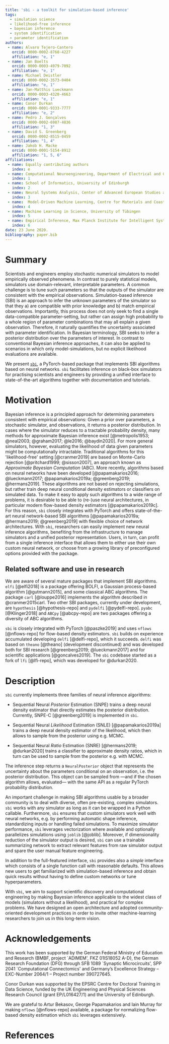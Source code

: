 ```yaml
---
title: 'sbi - a toolkit for simulation-based inference'
tags:
  - simulation science
  - likelihood-free inference
  - bayesian inference
  - system identification
  - parameter identification
authors: 
 - name: Alvaro Tejero-Cantero
   orcid: 0000-0002-8768-4227
   affiliation: "e, 1"
 - name: Jan Boelts
   orcid: 0000-0003-4979-7092
   affiliation: "e, 1"
 - name: Michael Deistler
   orcid: 0000-0002-3573-0404
   affiliation: "e, 1"
 - name: Jan-Matthis Lueckmann
   orcid: 0000-0003-4320-4663
   affiliation: "e, 1"
 - name: Conor Durkan
   orcid: 0000-0001-9333-7777
   affiliation: "e, 2"
 - name: Pedro J. Gonçalves
   orcid: 0000-0002-6987-4836
   affiliation: "1, 3"
 - name: David S. Greenberg
   orcid: 0000-0002-8515-0459
   affiliation: "1, 4"
 - name: Jakob H. Macke
   orcid: 0000-0001-5154-8912
   affiliation: "1, 5, 6"
affiliations:
 - name: Equally contributing authors
   index: e
 - name: Computational Neuroengineering, Department of Electrical and Computer Engineering, Technical University of Munich
   index: 1
 - name: School of Informatics, University of Edinburgh
   index: 2
 - name: Neural Systems Analysis, Center of Advanced European Studies and Research (caesar), Bonn 
   index: 3
 - name:  Model-Driven Machine Learning, Centre for Materials and Coastal Research, Helmholtz-Zentrum Geesthacht
   index: 4
 - name: Machine Learning in Science, University of Tübingen
   index: 5
 - name: Empirical Inference, Max Planck Institute for Intelligent Systems, Tübingen
   index: 6
date: 23 June 2020.
bibliography: paper.bib
---
```


# Summary

Scientists and engineers employ stochastic numerical simulators to model empirically observed phenomena. In contrast to purely statistical models, simulators use domain-relevant, interpretable parameters. A common challenge is to tune such parameters so that the outputs of the simulator are consistent with the empirical observations. Simulation-based inference (SBI) is an approach to infer the unknown parameters of the simulator so that they a) are compatible with prior knowledge and b) match empirical observations. Importantly, this process does not only seek to find a single data-compatible parameter-setting, but rather can assign high probability to a whole region of parameter combinations that may all explain a given observation. Therefore, it naturally quantifies the uncertainty associated with parameter identification. In Bayesian terminology, SBI seeks to infer a posterior distribution over the parameters of interest. In contrast to conventional Bayesian inference approaches, it can also be applied to scenarios in which only model-simulations, but no explicit likelihood evaluations are available.

We present [`sbi`](http://www.mackelab.org/sbi/), a PyTorch-based package that implements SBI algorithms based on neural networks. `sbi` facilitates inference on black-box simulators for practising scientists and engineers by providing a unified interface to state-of-the-art algorithms together with documentation and tutorials.

# Motivation

Bayesian inference is a principled approach for determining parameters consistent with empirical observations: Given a prior over parameters, a stochastic simulator, and observations, it returns a posterior distribution. In cases where the simulator reduces to a tractable probability density, many methods for approximate Bayesian inference exist [@metropolis1953; @neal2003; @graham2017; @le2016; @baydin2020]. For more general simulators, however, evaluating the likelihood of data given parameters might be computationally intractable. Traditional algorithms for this 'likelihood-free' setting [@cranmer2019] are based on Monte-Carlo rejection [@pritchard1999; @sisson2007], an approach known as  _Approximate Bayesian Computation_ (ABC). More recently, algorithms based on neural networks have been developed [@papamakarios2016; @lueckmann2017; @papamakarios2019a; @greenberg2019; @hermans2019]. These algorithms are not based on rejecting simulations, but rather train deep neural conditional density estimators or classifiers on simulated data. To make it easy to apply such algorithms to a wide range of problems, it is desirable to be able to (re-)use neural architectures, in particular modern flow-based density estimators [@papamakarios2019c]. For this reason, `sbi` closely integrates with PyTorch and offers state-of-the-art neural network-based SBI algorithms [@papamakarios2019a; @hermans2019; @greenberg2019] with flexible choice of network architectures. With `sbi`, researchers can easily implement new neural inference algorithms, benefiting from the infrastructure to manage simulators and a unified posterior representation. Users, in turn, can profit from a single inference interface that allows them to either use their own custom neural network, or choose from a growing library of preconfigured options provided with the package.

## Related software and use in research

We are aware of several mature packages that implement SBI algorithms. `elfi` [@elfi2018] is a package offering BOLFI, a Gaussian process-based algorithm [@gutmann2015], and some classical ABC algorithms. The package `carl` [@louppe2016] implements the algorithm described in @cranmer2015carl. Two other SBI packages, currently under development, are `hypothesis` [@hypothesis-repo] and `pydelfi` [@pydelfi-repo]. `pyabc` [@Klinger2018] and `ABCpy` [@abcpy-repo] are two packages offering a diversity of ABC algorithms.

`sbi` is closely integrated with PyTorch [@paszke2019] and uses `nflows` [@nflows-repo] for flow-based density estimators. `sbi` builds on experience accumulated developing `delfi` [@delfi-repo], which it succeeds. `delfi` was based on `theano` [@theano] (development discontinued) and was developed both for SBI research [@greenberg2019; @lueckmann2017] and for scientific applications [@goncalves2019]. The `sbi` codebase started as a fork of `lfi` [@lfi-repo], which was developed for @durkan2020.

# Description 

`sbi` currently implements three families of neural inference algorithms:

* Sequential Neural _Posterior_ Estimation (SNPE) trains a deep neural density estimator that directly estimates the posterior distribution. Currently, SNPE-C [@greenberg2019] is implemented in `sbi`. 

* Sequential Neural _Likelihood_ Estimation (SNLE) [@papamakarios2019a] trains a deep neural density estimator of the likelihood, which then allows to sample from the posterior using e.g. MCMC.

* Sequential Neural _Ratio_ Estimation (SNRE) [@hermans2019; @durkan2020] trains a classifier to approximate density ratios, which in turn can be used to sample from the posterior e.g. with MCMC. 

The inference step returns a `NeuralPosterior` object that represents the uncertainty about the parameters conditional on an observation, i.e. the posterior distribution. This object can be sampled from —and if the chosen algorithm allows, evaluated— with the same API as a regular PyTorch probability distribution.

An important challenge in making SBI algorithms usable by a broader community is to deal with diverse, often pre-existing, complex simulators. `sbi` works with any simulator as long as it can be wrapped in a Python callable. Furthermore, `sbi` ensures that custom simulators work well with neural networks, e.g. by performing automatic shape inference, standardizing inputs or handling failed simulations. To maximize simulator performance, `sbi` leverages vectorization where available and optionally parallelizes simulations using `joblib` [@joblib]. Moreover, if dimensionality reduction of the simulator output is desired, `sbi` can use a trainable summarizing network to extract relevant features from raw simulator output and spare the user manual feature engineering.

In addition to the full-featured interface, `sbi` provides also a _simple_ interface which consists of a single function call with reasonable defaults. This allows new users to get familiarized with simulation-based inference and obtain quick results without having to define custom networks or tune hyperparameters.

With `sbi`, we aim to support scientific discovery and computational engineering by making Bayesian inference applicable to the widest class of models (simulators without a likelihood), and practical for complex problems. We have designed an open architecture and adopted community-oriented development practices in order to invite other machine-learning researchers to join us in this long-term vision.

# Acknowledgements

This work has been supported by the German Federal Ministry of Education and Research (BMBF, project \`ADIMEM', FKZ 01IS18052 A-D), the German Research Foundation (DFG) through  SFB 1089 \`Synaptic Microcircuits', SPP 2041 `Computational Connectomics' and Germany’s Excellence Strategy – EXC-Number 2064/1 – Project number 390727645.

Conor Durkan was supported by the EPSRC Centre for Doctoral Training in Data Science, funded by the UK Engineering and Physical Sciences Research Council (grant EP/L016427/1) and the University of Edinburgh.

We are grateful to Artur Bekasov, George Papamakarios and Iain Murray for making `nflows` [@nflows-repo] available, a package for normalizing flow-based density estimation which `sbi` leverages extensively.

# References
